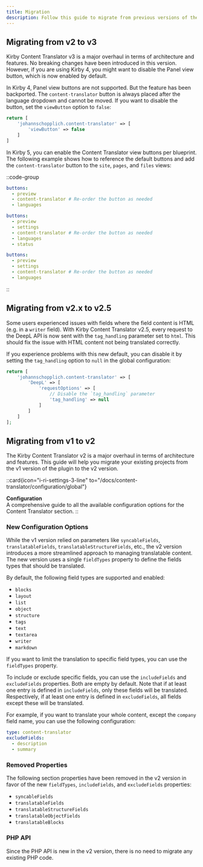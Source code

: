 ```yaml
---
title: Migration
description: Follow this guide to migrate from previous versions of the plugin.
---
```


## Migrating from v2 to v3

Kirby Content Translator v3 is a major overhaul in terms of architecture and features. No breaking changes have been introduced in this version. However, if you are using Kirby 4, you might want to disable the Panel view button, which is now enabled by default.

In Kirby 4, Panel view buttons are not supported. But the feature has been backported. The `content-translator` button is always placed after the language dropdown and cannot be moved. If you want to disable the button, set the `viewButton` option to `false`:

```php [config.php]
return [
    'johannschopplich.content-translator' => [
        'viewButton' => false
    ]
]
```

In Kirby 5, you can enable the Content Translator view buttons per blueprint. The following example shows how to reference the default buttons and add the `content-translator` button to the `site`, `pages`, and `files` views:

::code-group

```yaml [site.yml]
buttons:
  - preview
  - content-translator # Re-order the button as needed
  - languages
```

```yaml [pages/default.yml]
buttons:
  - preview
  - settings
  - content-translator # Re-order the button as needed
  - languages
  - status
```

```yaml [files/default.yml]
buttons:
  - preview
  - settings
  - content-translator # Re-order the button as needed
  - languages
```

::

## Migrating from v2.x to v2.5

Some users experienced issues with fields where the field content is HTML (e.g. in a `writer` field). With Kirby Content Translator v2.5, every request to the DeepL API is now sent with the `tag_handling` parameter set to `html`. This should fix the issue with HTML content not being translated correctly.

If you experience problems with this new default, you can disable it by setting the `tag_handling` option to `null` in the global configuration:

```php [config.php]
return [
    'johannschopplich.content-translator' => [
        'DeepL' => [
            'requestOptions' => [
                // Disable the `tag_handling` parameter
                'tag_handling' => null
            ]
        ]
    ]
];
```

## Migrating from v1 to v2

The Kirby Content Translator v2 is a major overhaul in terms of architecture and features. This guide will help you migrate your existing projects from the v1 version of the plugin to the v2 version.

::card{icon="i-ri-settings-3-line" to="/docs/content-translator/configuration/global"}

**Configuration**<br>
A comprehensive guide to all the available configuration options for the Content Translator section.
::

### New Configuration Options

While the v1 version relied on parameters like `syncableFields`, `translatableFields`, `translatableStructureFields`, etc., the v2 version introduces a more streamlined approach to managing translatable content. The new version uses a single `fieldTypes` property to define the fields types that should be translated.

By default, the following field types are supported and enabled:

- `blocks`
- `layout`
- `list`
- `object`
- `structure`
- `tags`
- `text`
- `textarea`
- `writer`
- `markdown`

If you want to limit the translation to specific field types, you can use the `fieldTypes` property.

To include or exclude specific fields, you can use the `includeFields` and `excludeFields` properties. Both are empty by default. Note that if at least one entry is defined in `includeFields`, only these fields will be translated. Respectively, if at least one entry is defined in `excludeFields`, all fields except these will be translated.

For example, if you want to translate your whole content, except the `company` field name, you can use the following configuration:

```yaml [sections/content-translator.yml]
type: content-translator
excludeFields:
  - description
  - summary
```

### Removed Properties

The following section properties have been removed in the v2 version in favor of the new `fieldTypes`, `includeFields`, and `excludeFields` properties:

- `syncableFields`
- `translatableFields`
- `translatableStructureFields`
- `translatableObjectFields`
- `translatableBlocks`

### PHP API

Since the PHP API is new in the v2 version, there is no need to migrate any existing PHP code.
